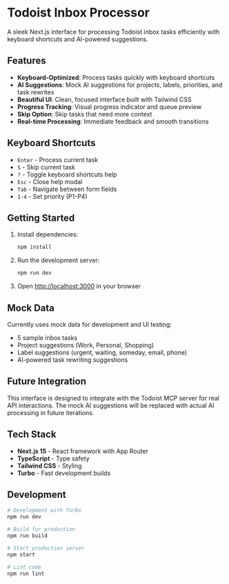 # Todoist Inbox Processor

A sleek Next.js interface for processing Todoist inbox tasks efficiently with keyboard shortcuts and AI-powered suggestions.

## Features

- **Keyboard-Optimized**: Process tasks quickly with keyboard shortcuts
- **AI Suggestions**: Mock AI suggestions for projects, labels, priorities, and task rewrites
- **Beautiful UI**: Clean, focused interface built with Tailwind CSS
- **Progress Tracking**: Visual progress indicator and queue preview
- **Skip Option**: Skip tasks that need more context
- **Real-time Processing**: Immediate feedback and smooth transitions

## Keyboard Shortcuts

- `Enter` - Process current task
- `S` - Skip current task
- `?` - Toggle keyboard shortcuts help
- `Esc` - Close help modal
- `Tab` - Navigate between form fields
- `1-4` - Set priority (P1-P4)

## Getting Started

1. Install dependencies:
   ```bash
   npm install
   ```

2. Run the development server:
   ```bash
   npm run dev
   ```

3. Open [http://localhost:3000](http://localhost:3000) in your browser

## Mock Data

Currently uses mock data for development and UI testing:
- 5 sample inbox tasks
- Project suggestions (Work, Personal, Shopping)
- Label suggestions (urgent, waiting, someday, email, phone)
- AI-powered task rewriting suggestions

## Future Integration

This interface is designed to integrate with the Todoist MCP server for real API interactions. The mock AI suggestions will be replaced with actual AI processing in future iterations.

## Tech Stack

- **Next.js 15** - React framework with App Router
- **TypeScript** - Type safety
- **Tailwind CSS** - Styling
- **Turbo** - Fast development builds

## Development

```bash
# Development with Turbo
npm run dev

# Build for production
npm run build

# Start production server
npm start

# Lint code
npm run lint
```